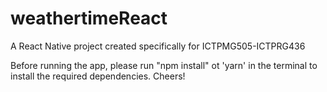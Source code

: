 # weathertimeReact
A React Native project created specifically for ICTPMG505-ICTPRG436

Before running the app, please run "npm install" ot 'yarn' in the terminal to install the required dependencies.
Cheers!
